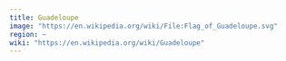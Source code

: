 ```yaml
---
title: Guadeloupe
image: "https://en.wikipedia.org/wiki/File:Flag_of_Guadeloupe.svg"
region: ~
wiki: "https://en.wikipedia.org/wiki/Guadeloupe"
---
```

